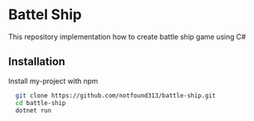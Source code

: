 
# Battel Ship

This repository implementation how to create battle ship game using C#



## Installation

Install my-project with npm

```bash
  git clone https://github.com/notfound313/battle-ship.git
  cd battle-ship
  dotnet run
```
    


